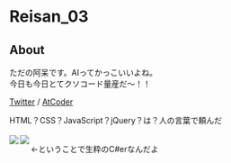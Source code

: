 # Reisan_03

## About
ただの阿呆です。AIってかっこいいよね。<br>
今日も今日とてクソコード量産だ～！！<br>

[Twitter](https://twitter.com/Reisan03_) / [AtCoder](https://atcoder.jp/users/Reisan03)

HTML？CSS？JavaScript？jQuery？は？人の言葉で頼んだ<br><br>
<a href="https://github.com/anuraghazra/github-readme-stats">
  <img align="left" src="https://github-readme-stats.vercel.app/api?username=Reisan03&count_private=true&show_icons=true" />
</a>
<a href="https://github.com/anuraghazra/github-readme-stats">
  <img align="left" src="https://github-readme-stats.vercel.app/api/top-langs/?username=Reisan03" />
</a>

<-ということで生粋のC#erなんだよ
